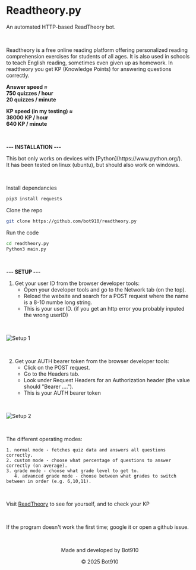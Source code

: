**Readtheory.py**
=============

An automated HTTP-based ReadTheory bot.

<br />

Readtheory is a free online reading platform offering personalized reading comprehension exercises for students of all ages. It is also used in schools to teach English reading, sometimes even given up as homework.
In readtheory you get KP (Knowledge Points) for answering questions correctly.

**Answer speed ≈ <br>
750 quizzes / hour <br>
20 quizzes / minute**

**KP speed (in my testing) ≈ <br>
38000 KP / hour <br>
640 KP / minute**


<br />

**--- INSTALLATION ---**

<P>This bot only works on devices with [Python](https://www.python.org/). <br>
It has been tested on linux (ubuntu), but should also work on windows.</p>


<br />

Install dependancies
```bash
pip3 install requests
```
Clone the repo
```bash
git clone https://github.com/bot910/readtheory.py
```
Run the code
```bash
cd readtheory.py
Python3 main.py
```

<br />

**--- SETUP ---**
1. Get your user ID from the browser developer tools:
   - Open your developer tools and go to the Network tab (on the top).
   - Reload the website and search for a POST request where the name is a 8-10 numbe long string.
   - This is your user ID.
   (if you get an http error you probably inputed the wrong userID)

<br />

![Setup 1](https://i.ibb.co/QjYg24tt/Additional.png)

<br />

2. Get your AUTH bearer token from the browser developer tools:
   - Click on the POST request.
   - Go to the Headers tab.
   - Look under Request Headers for an Authorization header (the value should "Bearer ....").
   - This is your AUTH bearer token

<br />

![Setup 2](https://i.ibb.co/M5hcVf5L/additional-2.png)

<br />

The different operating modes:
```
1. normal mode - fetches quiz data and answers all questions correctly.
2. custom mode - choose what percentage of questions to answer correctly (on average).
3. grade mode - choose what grade level to get to.
   4. advanced grade mode - choose between what grades to switch between in order (e.g. 6,10,11).
```

<br />

Visit [ReadTheory](https://www.readtheory.org/) to see for yourself, and to check your KP

<br />

If the program doesn't work the first time; google it or open a github issue.

<br>

<p align="center">Made and developed by Bot910</p> 


<p align="center">© 2025 Bot910</p>
